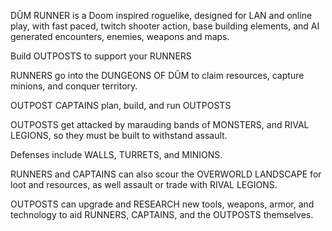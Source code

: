 DÛM RUNNER is a Doom inspired roguelike, designed for LAN and online play, with fast paced, twitch shooter action, base building elements, and AI generated encounters, enemies, weapons and maps.

Build OUTPOSTS to support your RUNNERS

RUNNERS go into the DUNGEONS OF DÛM to claim resources, capture minions, and conquer territory.

OUTPOST CAPTAINS plan, build, and run OUTPOSTS

OUTPOSTS get attacked by marauding bands of MONSTERS, and RIVAL LEGIONS, so they must be built to withstand assault. 

Defenses include WALLS, TURRETS, and MINIONS.

RUNNERS and CAPTAINS can also scour the OVERWORLD LANDSCAPE for loot and resources, as well assault or trade with RIVAL LEGIONS.

OUTPOSTS can upgrade and RESEARCH new tools, weapons, armor, and technology to aid RUNNERS, CAPTAINS, and the OUTPOSTS themselves.
